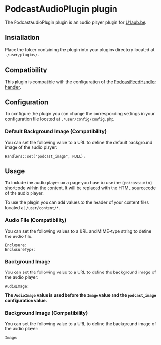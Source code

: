 # PodcastAudioPlugin plugin
The PodcastAudioPlugin plugin is an audio player plugin for [Urlaub.be](https://github.com/urlaube/urlaube).

## Installation
Place the folder containing the plugin into your plugins directory located at `./user/plugins/`.

## Compatibility
This plugin is compatible with the configuration of the [PodcastFeedHandler handler](https://github.com/urlaube/podcastfeedhandler).

## Configuration
To configure the plugin you can change the corresponding settings in your configuration file located at `./user/config/config.php`.

### Default Background Image (Compatibility)
You can set the following value to a URL to define the default background image of the audio player:
```
Handlers::set("podcast_image", NULL);
```

## Usage
To include the audio player on a page you have to use the `[podcastaudio]` shortcode within the content. It will be replaced with the HTML sourcecode of the audio player.

To use the plugin you can add values to the header of your content files located at `/user/content/*`.

### Audio File (Compatibility)
You can set the following values to a URL and MIME-type string to define the audio file:
```
Enclosure:
EnclosureType:
```

### Background Image
You can set the following value to a URL to define the background image of the audio player:
```
AudioImage:
```

**The `AudioImage` value is used before the `Image` value and the `podcast_image` configuration value.**

### Background Image (Compatibility)
You can set the following value to a URL to define the background image of the audio player:
```
Image:
```
